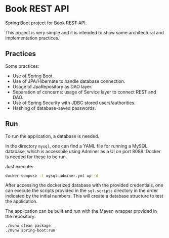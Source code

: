 # Book REST API

Spring Boot project for Book REST API.

This project is very simple and it is intended to show some architectural and implementation practices.

## Practices

Some practices:
- Use of Spring Boot.
- Use of JPA/Hibernate to handle database connection.
- Usage of JpaRepository as DAO layer.
- Separation of concerns: usage of Service layer to connect REST and DAO.
- Use of Spring Security with JDBC stored users/authorities.
- Hashing of database-saved passwords.

## Run

To run the application, a database is needed.

In the directory `mysql`, one can find a YAML file for running a MySQL database, which is accessbile using Adminer as a UI
on port 8088. Docker is needed for these to be run.

Just execute:
```bash
docker compose -f mysql-adminer.yml up -d
```

After accessing the dockerized database with the provided credentials, one can execute the scripts provided in the `sql-scripts` 
directory in the order indicated by the initial numbers. This will create a database structure to test the application.

The application can be built and run with the Maven wrapper provided in the repository:
```bash
./mvnw clean package
./mvnw spring-boot:run
```